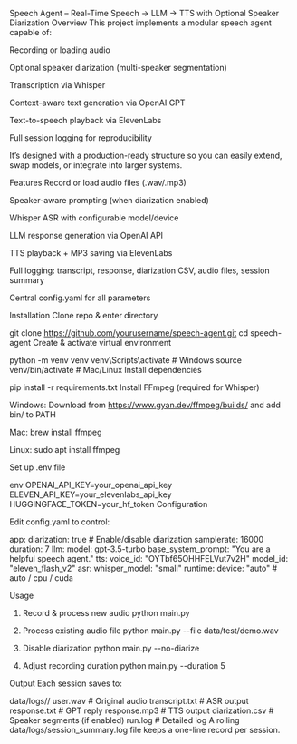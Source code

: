 Speech Agent – Real-Time Speech → LLM → TTS with Optional Speaker Diarization
Overview
This project implements a modular speech agent capable of:

Recording or loading audio

Optional speaker diarization (multi-speaker segmentation)

Transcription via Whisper

Context-aware text generation via OpenAI GPT

Text-to-speech playback via ElevenLabs

Full session logging for reproducibility

It’s designed with a production-ready structure so you can easily extend, swap models, or integrate into larger systems.

Features
Record or load audio files (.wav/.mp3)

Speaker-aware prompting (when diarization enabled)

Whisper ASR with configurable model/device

LLM response generation via OpenAI API

TTS playback + MP3 saving via ElevenLabs

Full logging: transcript, response, diarization CSV, audio files, session summary

Central config.yaml for all parameters

Installation
Clone repo & enter directory

git clone https://github.com/yourusername/speech-agent.git
cd speech-agent
Create & activate virtual environment

python -m venv venv
venv\Scripts\activate   # Windows
source venv/bin/activate  # Mac/Linux
Install dependencies

pip install -r requirements.txt
Install FFmpeg (required for Whisper)

Windows: Download from https://www.gyan.dev/ffmpeg/builds/ and add bin/ to PATH

Mac: brew install ffmpeg

Linux: sudo apt install ffmpeg

Set up .env file

env
OPENAI_API_KEY=your_openai_api_key
ELEVEN_API_KEY=your_elevenlabs_api_key
HUGGINGFACE_TOKEN=your_hf_token
Configuration

Edit config.yaml to control:

app:
  diarization: true        # Enable/disable diarization
  samplerate: 16000
  duration: 7
llm:
  model: gpt-3.5-turbo
  base_system_prompt: "You are a helpful speech agent."
tts:
  voice_id: "OYTbf65OHHFELVut7v2H"
  model_id: "eleven_flash_v2"
asr:
  whisper_model: "small"
runtime:
  device: "auto"           # auto / cpu / cuda

Usage
1. Record & process new audio
python main.py

2. Process existing audio file
python main.py --file data/test/demo.wav

3. Disable diarization
python main.py --no-diarize

4. Adjust recording duration
python main.py --duration 5

Output
Each session saves to:

data/logs/<timestamp>/
    user.wav          # Original audio
    transcript.txt    # ASR output
    response.txt      # GPT reply
    response.mp3      # TTS output
    diarization.csv   # Speaker segments (if enabled)
    run.log           # Detailed log
A rolling data/logs/session_summary.log file keeps a one-line record per session.